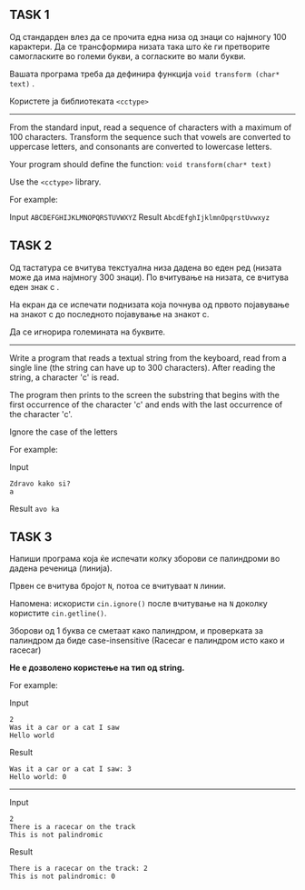 
## TASK 1
Од стандарден влез да се прочита една низа од знаци со најмногу 100 карактери. Да се трансформира низата така што ќе ги претворите самогласките во големи букви, а согласките во мали букви.

Вашата програма треба да дефинира функција `void transform (char* text)` .

Користете ја библиотеката `<cctype>`

---


From the standard input, read a sequence of characters with a maximum of 100 characters. Transform the sequence such that vowels are converted to uppercase letters, and consonants are converted to lowercase letters.

Your program should define the function: `void transform(char* text)`

Use the `<cctype>` library.



For example:

Input
`ABCDEFGHIJKLMNOPQRSTUVWXYZ`
Result
`AbcdEfghIjklmnOpqrstUvwxyz`




## TASK 2

Од тастатура се вчитува текстуална низа дадена во еден ред (низата може да има најмногу 300 знаци). По вчитување на низата, се вчитува еден знак c .

На екран да се испечати поднизата која почнува од првото појавување на знакот c до последното појавување на знакот c.

Да се игнорира големината на буквите.

---

Write a program that reads a textual string from the keyboard, read from a single line (the string can have up to 300 characters). After reading the string, a character 'c' is read.

The program then prints to the screen the substring that begins with the first occurrence of the character 'c' and ends with the last occurrence of the character 'c'.

Ignore the case of the letters


For example:

Input
```
Zdravo kako si?
a
```
Result
`avo ka`



## TASK 3

Напиши програма која ќе испечати колку зборови се палиндроми во дадена реченица (линија).

Првен се вчитува бројот `N`, потоа се вчитуваат `N` линии.

Напомена: искористи `cin.ignore()` после вчитување на `N` доколку користите `cin.getline()`.

Зборови од 1 буква се сметаат како палиндром, и проверката за палиндром да биде case-insensitive (Racecar е палиндром исто како и racecar)

**Не е дозволено користење на тип од string.**

For example:

Input
```
2
Was it a car or a cat I saw
Hello world
```
Result
```
Was it a car or a cat I saw: 3
Hello world: 0
```
-----------------------------------
Input
```
2
There is a racecar on the track
This is not palindromic
```
Result
```
There is a racecar on the track: 2
This is not palindromic: 0
```